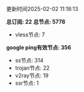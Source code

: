 更新时间2025-02-02 11:18:13

**总订阅: 22**
**总节点: 5778**
- vless节点: 7

**google ping有效节点: 356**
- ss节点: 314
- trojan节点: 22
- v2ray节点: 19
- ssr节点: 1
